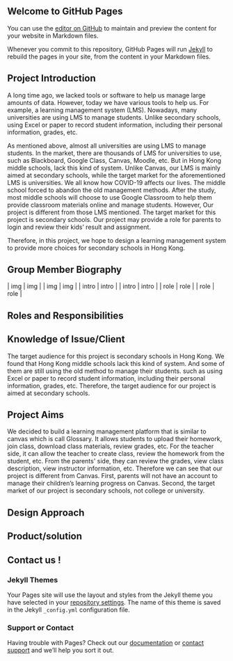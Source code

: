 ## Welcome to GitHub Pages

You can use the [editor on GitHub](https://github.com/RyanL-29/FinalYearProject2021/edit/gh-pages/index.md) to maintain and preview the content for your website in Markdown files.

Whenever you commit to this repository, GitHub Pages will run [Jekyll](https://jekyllrb.com/) to rebuild the pages in your site, from the content in your Markdown files.


## Project Introduction
A long time ago, we lacked tools or software to help us manage large amounts of data. However, today we have various tools to help us. For example, a learning management system (LMS). Nowadays, many universities are using LMS to manage students. Unlike secondary schools, using Excel or paper to record student information, including their personal information, grades, etc.

As mentioned above, almost all universities are using LMS to manage students. In the market, there are thousands of LMS for universities to use, such as Blackboard, Google Class, Canvas, Moodle, etc. But in Hong Kong middle schools, lack this kind of system. Unlike Canvas, our LMS is mainly aimed at secondary schools, while the target market for the aforementioned LMS is universities. We all know how COVID-19 affects our lives. The middle school forced to abandon the old management methods. After the study, most middle schools will choose to use Google Classroom to help them provide classroom materials online and manage students.
However, Our project is different from those LMS mentioned. The target market for this project is secondary schools. Our project may provide a role for parents to login and review their kids’ result and assignment.

Therefore, in this project, we hope to design a learning management system to provide more choices for secondary schools in Hong Kong.



## Group Member Biography
| img  | img | | img | img |
| intro  | intro | | intro | intro |
| role  | role | | role | role |


## Roles and Responsibilities

## Knowledge of Issue/Client
The target audience for this project is secondary schools in Hong Kong. We found that Hong Kong middle schools lack this kind of system. And some of them are still using the old method to manage their students. such as using Excel or paper to record student information, including their personal information, grades, etc. Therefore, the target audience for our project is aimed at secondary schools.

## Project Aims
We decided to build a learning management platform that is similar to canvas which is call Glossary. It allows students to upload their homework, join class, download class materials, review grades, etc. For the teacher side, it can allow the teacher to create class, review the homework from the student, etc. From the parents' side, they can review the grades, view class description, view instructor information, etc. Therefore we can see that our project is different from Canvas. First, parents will not have an account to manage their children’s learning progress on Canvas. Second, the target market of our project is secondary schools, not college or university.

## Design Approach

## Product/solution

## Contact us !



### Jekyll Themes

Your Pages site will use the layout and styles from the Jekyll theme you have selected in your [repository settings](https://github.com/RyanL-29/FinalYearProject2021/settings). The name of this theme is saved in the Jekyll `_config.yml` configuration file.

### Support or Contact

Having trouble with Pages? Check out our [documentation](https://docs.github.com/categories/github-pages-basics/) or [contact support](https://support.github.com/contact) and we’ll help you sort it out.

